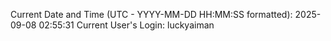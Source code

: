 Current Date and Time (UTC - YYYY-MM-DD HH:MM:SS formatted): 2025-09-08 02:55:31
Current User's Login: luckyaiman

